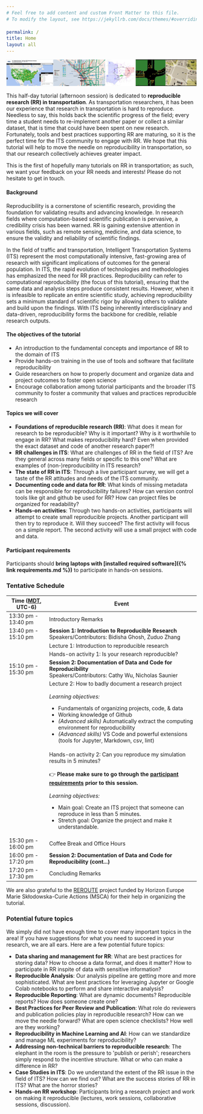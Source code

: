 ```yaml
---
# Feel free to add content and custom Front Matter to this file.
# To modify the layout, see https://jekyllrb.com/docs/themes/#overriding-theme-defaults

permalink: /
title: Home
layout: all
---
```


![RR banner](assets/img/banner.png)

This half-day tutorial (afternoon session) is dedicated to **reproducible research (RR) in transportation**. As transportation researchers, it has been our experience that research in transportation is hard to reproduce. Needless to say, this holds back the scientific progress of the field; every time a student needs to re-implement another paper or collect a similar dataset, that is time that could have been spent on new research. Fortunately, tools and best practices supporting RR are maturing, so it is the perfect time for the ITS community to engage with RR. We hope that this tutorial will help to move the needle on reproducibility in transportation, so that our research collectively achieves greater impact.

This is the first of hopefully many tutorials on RR in transportation; as such, we want your feedback on your RR needs and interests! Please do not hesitate to get in touch.

#### Background

Reproducibility is a cornerstone of scientific research, providing the foundation for validating results and advancing knowledge. In research fields where computation-based scientific publication is pervasive, a credibility crisis has been warned. RR is gaining extensive attention in various fields, such as remote sensing, medicine, and data science, to ensure the validity and reliability of scientific findings.

In the field of traffic and transportation, Intelligent Transportation Systems (ITS) represent the most computationally intensive, fast-growing area of research with significant implications of outcomes for the general population. In ITS, the rapid evolution of technologies and methodologies has emphasized the need for RR practices. Reproducibility can refer to computational reproducibility (the focus of this tutorial), ensuring that the same data and analysis steps produce consistent results. However, when it is infeasible to replicate an entire scientific study, achieving reproducibility sets a minimum standard of scientific rigor by allowing others to validate and build upon the findings. With ITS being inherently interdisciplinary and data-driven, reproducibility forms the backbone for credible, reliable research outputs.

#### The objectives of the tutorial
- An introduction to the fundamental concepts and importance of RR to the domain of ITS 
- Provide hands-on training in the use of tools and software that facilitate reproducibility
- Guide researchers on how to properly document and organize data and project outcomes to foster open science
- Encourage collaboration among tutorial participants and the broader ITS community to foster a community that values and practices reproducible research

#### Topics we will cover

- **Foundations of reproducible research (RR)**: What does it mean for research to be reproducible? Why is it important? Why is it worthwhile to engage in RR? What makes reproducibility hard? Even when provided the exact dataset and code of another research paper?!
- **RR challenges in ITS**: What are challenges of RR in the field of ITS? Are they general across many fields or specific to this one? What are examples of (non-)reproducibility in ITS research?
- **The state of RR in ITS**: Through a live participant survey, we will get a taste of the RR attitudes and needs of the ITS community.
- **Documenting code and data for RR**: What kinds of missing metadata can be responsible for reproducibility failures? How can version control tools like git and github be used for RR? How can project files be organized for readability?
- **Hands-on activities**: Through two hands-on activities, participants will attempt to create small reproducible projects. Another participant will then try to reproduce it. Will they succeed? The first activity will focus on a simple report. The second activity will use a small project with code and data.

#### Participant requirements
Participants should **bring laptops with [installed required software]({% link requirements.md %})** to participate in hands-on sessions.

### Tentative Schedule

<table>
<thead>
  <tr>
    <th>Time (<a href="https://www.worldtimeserver.com/current_time_in_CA-AB.aspx?city=Edmonton">MDT</a>, UTC-6)</th>
    <th>Event</th>
  </tr>
</thead>
<tbody>
  <tr>
    <td>13:30 pm - 13:40 pm</td>
    <td>Introductory Remarks</td>
  </tr>
  <tr>
    <td>13:40 pm - 15:10 pm</td>
    <td><b>Session 1: Introduction to Reproducible Research</b> <br/>Speakers/Contributors: Bidisha Ghosh, Zuduo Zhang</td>
  </tr>
  <tr>
    <td></td>
    <td>Lecture 1: Introduction to reproducible research</td>
  </tr>
  <tr>
    <td></td>
    <td>Hands-on activity 1: Is your research reproducible?</td>
  </tr>
  <tr>
    <td>15:10 pm - 15:30 pm</td>
    <td><b>Session 2: Documentation of Data and Code for Reproducibility</b> <br/>Speakers/Contributors: Cathy Wu, Nicholas Saunier </td>
  </tr>
  <tr>
    <td></td>
    <td>Lecture 2: How to badly document a research project
      <br/> <br/>
      <em>Learning objectives:</em>
      <ul>
        <li>Fundamentals of organizing projects, code, & data</li>
        <li>Working knowledge of Github</li>
        <li><em>(Advanced skills)</em> Automatically extract the computing environment for reproducibility</li>
        <li><em>(Advanced skills)</em> VS Code and powerful extensions (tools for Jupyter, Markdown, csv, lint)</li>
      </ul>
    </td>
  </tr>
  <tr>
    <td></td>
    <td>Hands-on activity 2: Can you reproduce my simulation results in 5 minutes?
      <br/> <br/>
      👉 <b>Please make sure to go through the <A href="{% link requirements.md %}#requirements-section2">participant requirements</A> prior to this session.</b> <br/> <br/>
      <em>Learning objectives:</em>
      <ul>
        <li>Main goal: Create an ITS project that someone can reproduce in less than 5 minutes.</li>
        <li>Stretch goal: Organize the project and make it understandable.</li>
      </ul>
    </td>
  </tr>
  <tr>
    <td>15:30 pm - 16:00 pm</td>
    <td>Coffee Break and Office Hours</td>
  </tr>
  <tr>
    <td>16:00 pm - 17:20 pm</td>
    <td><b>Session 2: Documentation of Data and Code for Reproducibility (cont...)</b></td>
  </tr>
  <tr>
    <td>17:20 pm - 17:30 pm</td>
    <td>Concluding Remarks</td>
  </tr>
</tbody>
</table>

We are also grateful to the [REROUTE](https://reroute-project.eu/) project funded by Horizon Europe Marie Skłodowska-Curie Actions (MSCA) for their help in organizing the tutorial.


### Potential future topics
We simply did not have enough time to cover many important topics in the area! If you have suggestions for what you need to succeed in your research, we are all ears. Here are a few potential future topics:
- **Data sharing and management for RR**: What are best practices for storing data? How to choose a data format, and does it matter? How to participate in RR inspite of data with sensitive information?
- **Reproducible Analysis**: Our analysis pipeline are getting more and more sophisticated. What are best practices for leveraging Jupyter or Google Colab notebooks to perform and share interactive analysis?
- **Reproducible Reporting**: What are dynamic documents? Reproducible reports? How does someone create one?
- **Best Practices for Peer Review and Publication**: What role do reviewers and publication policies play in reproducible research? How can we move the needle forward? What are open science checklists? How well are they working?
- **Reproducibility in Machine Learning and AI**: How can we standardize and manage ML experiments for reproducibility? 
- **Addressing non-technical barriers to reproducible research**: The elephant in the room is the pressure to 'publish or perish'; researchers simply respond to the incentive structure. What or who can make a difference in RR?
- **Case Studies in ITS**: Do we understand the extent of the RR issue in the field of ITS? How can we find out? What are the success stories of RR in ITS? What are the horror stories?
- **Hands-on RR workshop**: Participants bring a research project and work on making it reproducible (lectures, work sessions, collaborative sessions, discussion).